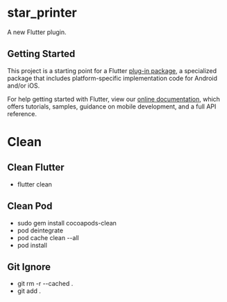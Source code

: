 # star_printer

A new Flutter plugin.

## Getting Started

This project is a starting point for a Flutter
[plug-in package](https://flutter.dev/developing-packages/),
a specialized package that includes platform-specific implementation code for
Android and/or iOS.

For help getting started with Flutter, view our 
[online documentation](https://flutter.dev/docs), which offers tutorials, 
samples, guidance on mobile development, and a full API reference.

# Clean

## Clean Flutter
- flutter clean

## Clean Pod
- sudo gem install cocoapods-clean
- pod deintegrate
- pod cache clean --all
- pod install

## Git Ignore
- git rm -r --cached .
- git add .
